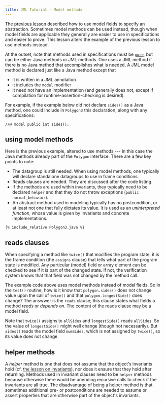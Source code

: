```yaml
---
title: JML Tutorial - Model methods
---
```


The [previous lesson](ModelFields) described how to use model fields to specify an abstraction. Sometimes model methods can be used instead, though when
model fields are applicable they generally are easier to use in specifications and easier to prove. This lesson alters the example of the previous lesson
to use methods instead.

At the outset, note that methods used in specifications must be [`pure`](MethodsInSpecifications), but can be either Java methods or JML methods. One uses
a JML method if there is no Java method that accomplishes what is needed. A JML model method is declared just like a Java method except that
* it is written in a JML annotation
* it includes the `model` modifier
* it need not have an implementation (and generally does not, except if compilation for runtime-assertion-checking is desired).

For example, if the example below did not declare `sides()` as a Java method, one could include in `Polygon3` this declaration, along with any specifications:
```
//@ model public int sides();
```

## using model methods

Here is the previous example, altered to use methods --- in this case the Java methods already part of the `Polygon` interface. There are a few key points to note:
* The datagroup is still needed. When using model methods, one typically will declare standalone datagroups to use in frame conditions.
* Reads clauses are needed. They are discussed after the code listing.
* If the methods are used within invariants, they typically need to be declared `helper` and that they do not throw exceptions (`public normal_behavior`).
* An abstract method used in modeling typically has no postcondition, or at least not one that fully dictates its value. It is used as an
_uninterpreted function_, whose value is given by invariants and concrete implementations.

```
{% include_relative Polygon3.java %}
```

## reads clauses

When specifying a method like `twice()` that modifies the program state, it is the frame condition (the `assigns` clause) that tells what part of the program state is modified. Any particular (model) field or array element can be checked to see if it is part of the changed state. If not, the verification system knows that
that field was not changed by the method call.

The example code above uses model methods instead of model fields. So in the `test()` routine, how is it know that `polygon.sides()` does not change
value upon the call of `twice()` and that `polygon.longestSide()` does change? The answwer is the `reads` clause; this clause states what fields a method
_reads_ or _depends on_. The content of the reads clause may be a model field.

Note that `twice()` assigns to `allSides` and `longestSide()` reads `allSides`. So the value of `longestSide()` might well change (though not necessarily).
But `sides()` reads the model field `numSides`, which is not assigned by `twice()`, so its value does not change.

## helper methods

A _helper_ method is one that does not assume that the object's invariants hold (cf. [the lesson on invariants](Invariants)), nor does it 
ensure that they hold after returning. Methods used in invariant clauses need to be `helper` methods because otherwise there would be 
unending recursive calls to check if the invariants are all true. The disadvantage of being a helper method is that sometimes additional pre- or postconditions are needed to assume or assert properties that are otherwise part of the object's invariants.